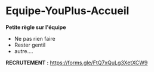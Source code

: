 # Equipe-YouPlus-Accueil

**Petite règle sur l'équipe**
- Ne pas rien faire
- Rester gentil
- autre....

**RECRUTEMENT :**
https://forms.gle/FtQ7xQuLg3XetXCW9
